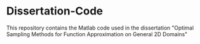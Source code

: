 # Dissertation-Code
This repository contains the Matlab code used in the dissertation "Optimal Sampling Methods for Function Approximation on General 2D Domains"
